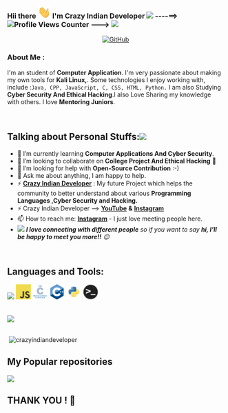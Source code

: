 ### Hii there <img src="https://github.com/CrazyIndianDeveloper/CrazyIndianDeveloper/blob/main/wavehand.gif" width="30px">  I'm Crazy Indian Developer <img src="https://media.giphy.com/media/WUlplcMpOCEmTGBtBW/giphy.gif" width="30"> ----==>![Profile Views Counter](https://komarev.com/ghpvc/?username=CrazyIndianDeveloper&label=PROFILE+VIEWS&color=green) </pre>  ---> <img src="https://media.giphy.com/media/12oufCB0MyZ1Go/giphy.gif" width="50">



<p align="center">
	<a href="https://github.com/crazyindiandeveloer"><img src="https://img.shields.io/github/followers/crazyindiandeveloper.svg?label=GitHub&style=social" alt="GitHub" height="20"></a>
</p>

### About Me : 

I'm an student of **Computer Application**. I'm very passionate about making my own tools for **Kali Linux,**. Some technologies I enjoy working with, include :`Java, CPP, JavaScript, C, CSS, HTML, Python.` I am also Studying **Cyber Security And Ethical Hacking**.I also Love Sharing my knowledge with others. I love **Mentoring Juniors**.


<br />

## **Talking about Personal Stuffs:**<img src="https://media.giphy.com/media/VgCDAzcKvsR6OM0uWg/giphy.gif" width="50">

- 🌱 I’m currently learning **Computer Applications And Cyber Security**.	
- 👯 I’m looking to collaborate on **College Project And Ethical Hacking** 🤝
- 🤔 I’m looking for help with **Open-Source Contribution** :-)
- 💬 Ask me about anything, I am happy to help.
- ⚡️ [**Crazy Indian Developer**](https://www.youtube.com/channel/UCnij5U2Ic3PtpzCWmmydP7g?sub_confirmation=1) : My future Project which helps the community to better understand about various **Programming Languages ,Cyber Security and Hacking.** 
- ⚡️ Crazy Indian Developer --> [**YouTube**](https://www.youtube.com/channel/UCnij5U2Ic3PtpzCWmmydP7g?sub_confirmation=1) **&** [**Instagram**](https://www.instagram.com/crazy_indian_developer/?hl=en)
- 📫 How to reach me: [**Instagram**](https://www.instagram.com/mahajan__vijay) - I just love meeting people here.
- <img src="https://media.giphy.com/media/LnQjpWaON8nhr21vNW/giphy.gif" width="60"> <em><b>I love connecting with different people</b> so if you want to say <b>hi, I'll be happy to meet you more!!</b> 😊</em>


<br/>


## **Languages and Tools:**  


<code><img height="35" src="https://upload.wikimedia.org/wikipedia/commons/thumb/1/10/CSS3_and_HTML5_logos_and_wordmarks.svg/791px-CSS3_and_HTML5_logos_and_wordmarks.svg.png"></code>
<code><img height="35" src="https://raw.githubusercontent.com/github/explore/80688e429a7d4ef2fca1e82350fe8e3517d3494d/topics/javascript/javascript.png"></code>
<code><img height="35" src="https://raw.githubusercontent.com/github/explore/80688e429a7d4ef2fca1e82350fe8e3517d3494d/topics/c/c.png"></code>
<code><img height="35" src="https://raw.githubusercontent.com/github/explore/80688e429a7d4ef2fca1e82350fe8e3517d3494d/topics/cpp/cpp.png"></code>
<code><img height="35" src="https://raw.githubusercontent.com/github/explore/80688e429a7d4ef2fca1e82350fe8e3517d3494d/topics/python/python.png"></code>
<code><img height="35" src="https://raw.githubusercontent.com/github/explore/80688e429a7d4ef2fca1e82350fe8e3517d3494d/topics/terminal/terminal.png"></code>

<br/>
 <img align="center" src="https://github-readme-stats.vercel.app/api/top-langs/?username=crazyindiandeveloper&layout=compact&theme=material-palenight" />

<br/>

<p><br/>&nbsp;<img align="center"[states] src="https://github-readme-stats.vercel.app/api?username=crazyindiandeveloper&show_icons=true&locale=en&show_owner=true" alt="crazyindiandeveloper	" /></p>

## My Popular repositories
<a href="https://github.com/crazyindiandeveloper/XeroSploit-Installer">
<img align="center" src="https://github-readme-stats.vercel.app/api/pin/?username=crazyindiandeveloper&repo=XeroSploit-Installer&theme=material-palenight" />
</a>
<br />

## THANK YOU !  :sparkling_heart:  



<!--
**CrazyIndianDeveloper/CrazyIndianDeveloper** is a ✨ _special_ ✨ repository because its `README.md` (this file) appears on your GitHub profile.
<!--
- 🔭 I’m currently working on ...
Here are some ideas to get you started:


- 🌱 I’m currently learning ...👋
- 👯 I’m looking to collaborate on ...
- 🤔 I’m looking for help with ...💻
- 💬 Ask me about ...👋🏾‍
- 📫 How to reach me: ...
- 😄 Pronouns: ...
- ⚡ Fun fact: ...
-->
